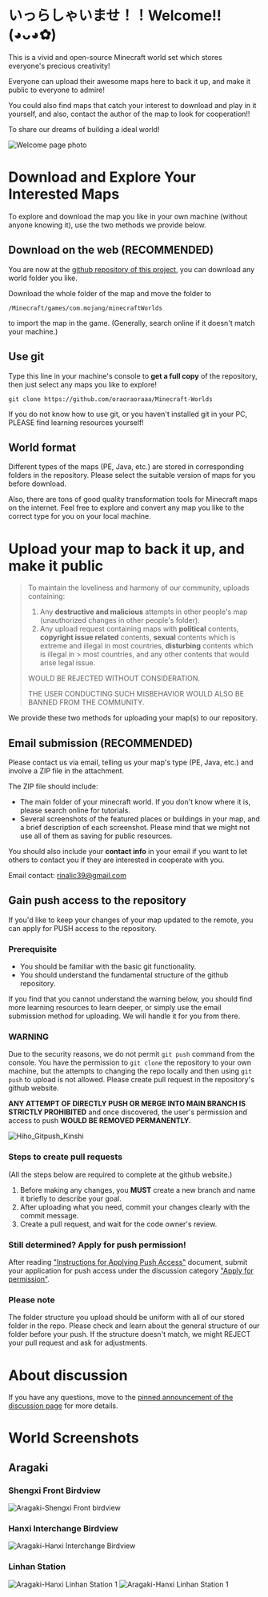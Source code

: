 #  いっらしゃいませ！！Welcome!!(◕ᴗ◕✿)
This is a vivid and open-source Minecraft world set which stores everyone's precious creativity!

Everyone can upload their awesome maps here to back it up, and make it public to everyone to admire!

You could also find maps that catch your interest to download and play in it yourself, and also, contact the author of the map to look for cooperation!!

To share our dreams of building a ideal world!

![Welcome page photo](/Repo-Assets/Welcome-Main-Page.jpg)

# Download and Explore Your Interested Maps

To explore and download the map you like in your own machine (without anyone knowing it), use the two methods we provide below.

## Download on the web (RECOMMENDED)

You are now at the [github repository of this project](https://github.com/oraoraoraaa/Minecraft-Worlds), you can download any world folder you like.

Download the whole folder of the map and move the folder to 
```
/Minecraft/games/com.mojang/minecraftWorlds
```
to import the map in the game. (Generally, search online if it doesn't match your machine.)

## Use git

Type this line in your machine's console to **get a full copy** of the repository, then just select any maps you like to explore!

```
git clone https://github.com/oraoraoraaa/Minecraft-Worlds
```
If you do not know how to use git, or you haven't installed git in your PC, PLEASE find learning resources yourself!

## World format

Different types of the maps (PE, Java, etc.) are stored in corresponding folders in the repository. Please select the suitable version of maps for you before download.

Also, there are tons of good quality transformation tools for Minecraft maps on the internet. Feel free to explore and convert any map you like to the correct type for you on your local machine.



# Upload your map to back it up, and make it public


> To maintain the loveliness and harmony of our community, uploads containing:
> 1. Any **destructive and malicious** attempts in other people's map (unauthorized changes in other people's folder).
> 2. Any upload request containing maps with **political** contents, **copyright issue related** contents, **sexual** contents which is extreme and illegal in most countries, **disturbing** contents which is illegal in > most countries, and any other contents that would arise legal issue.
> 
> WOULD BE REJECTED WITHOUT CONSIDERATION.
>
> THE USER CONDUCTING SUCH MISBEHAVIOR WOULD ALSO BE BANNED FROM THE COMMUNITY.


We provide these two methods for uploading your map(s) to our repository.

## Email submission (RECOMMENDED)

Please contact us via email, telling us your map's type (PE, Java, etc.) and involve a ZIP file in the attachment. 

The ZIP file should include: 

- The main folder of your minecraft world. If you don't know where it is, please search online for tutorials.
- Several screenshots of the featured places or buildings in your map, and a brief description of each screenshot. Please mind that we might not use all of them as saving for public resources.

You should also include your **contact info** in your email if you want to let others to contact you if they are interested in cooperate with you.

Email contact: rinalic39@gmail.com

## Gain push access to the repository

If you'd like to keep your changes of your map updated to the remote, you can apply for PUSH access to the repository.

### Prerequisite

- You should be familiar with the basic git functionality. 
- You should understand the fundamental structure of the github repository.

If you find that you cannot understand the warning below, you should find more learning resources to learn deeper, or simply use the email submission method for uploading. We will handle it for you from there.

### WARNING

Due to the security reasons, we do not permit `git push` command from the console. You have the permission to `git clone` the repository to your own machine, but the attempts to changing the repo locally and then using `git push` to upload is not allowed. Please create pull request in the repository's github website.

**ANY ATTEMPT OF DIRECTLY PUSH OR MERGE INTO MAIN BRANCH IS STRICTLY PROHIBITED** and once discovered, the user's permission and access to push **WOULD BE REMOVED PERMANENTLY.**

![Hiho_Gitpush_Kinshi](https://github.com/user-attachments/assets/7c282dbc-caaa-4f85-b38f-fbbf267d727a)

### Steps to create pull requests

(All the steps below are required to complete at the github website.)

1. Before making any changes, you **MUST** create a new branch and name it briefly to describe your goal. 
2. After uploading what you need, commit your changes clearly with the commit message.
3. Create a pull request, and wait for the code owner's review.

### Still determined? Apply for push permission!
After reading ["Instructions for Applying Push Access"](https://github.com/oraoraoraaa/Minecraft-Worlds/discussions/2) document, submit your application for push access under the discussion category ["Apply for permission"](https://github.com/oraoraoraaa/Minecraft-Worlds/discussions/categories/apply-for-permission).

### Please note
The folder structure you upload should be uniform with all of our stored folder in the repo. Please check and learn about the general structure of our folder before your push.
If the structure doesn't match, we might REJECT your pull request and ask for adjustments.

# About discussion
If you have any questions, move to the [pinned announcement of the discussion page](https://github.com/oraoraoraaa/Minecraft-Worlds/discussions/1) for more details.

# World Screenshots
## Aragaki
### Shengxi Front Birdview
![Aragaki-Shengxi Front birdview](/Worlds/Screenshots/Aragaki-PE/Shengxi-Front.PNG)
### Hanxi Interchange Birdview
![Aragaki-Hanxi Interchange Birdview](/Worlds/Screenshots/Aragaki-PE/Hanxi-Interchange.PNG)
### Linhan Station
![Aragaki-Hanxi Linhan Station 1](/Worlds/Screenshots/Aragaki-PE/Linhan-Station1.PNG)
![Aragaki-Hanxi Linhan Station 1](/Worlds/Screenshots/Aragaki-PE/Linhan-Station2.PNG)
